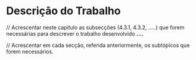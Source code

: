 # Descriçāo do Trabalho

// Acrescentar neste capítulo as subsecções (4.3.1, 4.3.2, …..) que forem necessárias para descrever o trabalho desenvolvido **….**

// Acrescentar em cada secção, referida anteriormente, os subtópicos que forem necessários.

